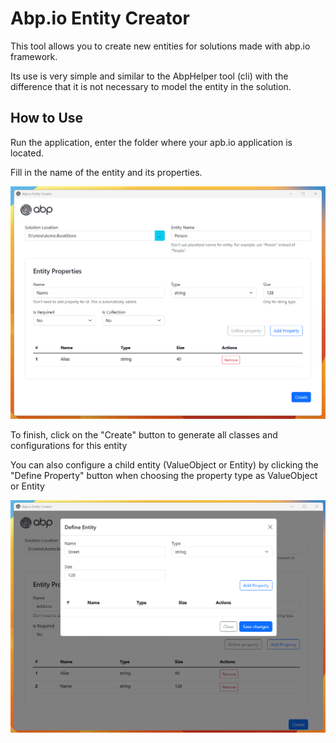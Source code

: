 # Abp.io Entity Creator

This tool allows you to create new entities for solutions made with abp.io framework.

Its use is very simple and similar to the AbpHelper tool (cli) with the difference that it is not necessary to model the entity in the solution.

## How to Use

Run the application, enter the folder where your apb.io application is located.

Fill in the name of the entity and its properties.

![screenshot 1](./assets/img/screenshot_1.png)

To finish, click on the "Create" button to generate all classes and configurations for this entity

You can also configure a child entity (ValueObject or Entity) by clicking the "Define Property" button when choosing the property type as ValueObject or Entity

![screenshot 2](./assets/img/screenshot_2.png)